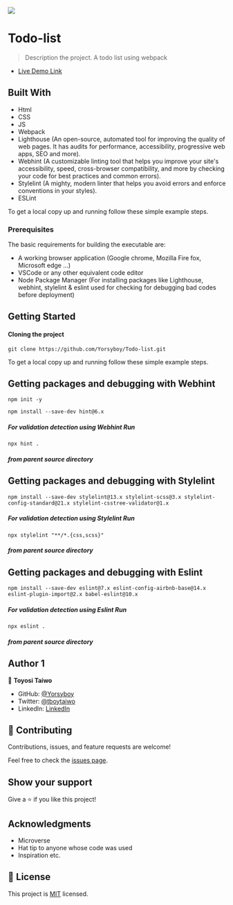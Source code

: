 ![](https://img.shields.io/badge/Microverse-blueviolet)

# Todo-list

> Description the project.
> A todo list using webpack

- [Live Demo Link](https://yorsyboy.github.io/TodoList-review/)

## Built With

- Html
- CSS
- JS
- Webpack
- Lighthouse (An open-source, automated tool for improving the quality of web pages. It has audits for performance, accessibility, progressive web apps, SEO and more).
- Webhint (A customizable linting tool that helps you improve your site's accessibility, speed, cross-browser compatibility, and more by checking your code for best practices and common errors).
- Stylelint (A mighty, modern linter that helps you avoid errors and enforce conventions in your styles).
- ESLint

To get a local copy up and running follow these simple example steps.

### Prerequisites
The basic requirements for building the executable are:
* A working browser application (Google chrome, Mozilla Fire fox, Microsoft edge ...)
* VSCode or any other equivalent code editor
* Node Package Manager (For installing packages like Lighthouse, webhint, stylelint & eslint used for checking for debugging bad codes before deployment)

## Getting Started

#### Cloning the project
```
git clone https://github.com/Yorsyboy/Todo-list.git
```

To get a local copy up and running follow these simple example steps.

## Getting packages and debugging with Webhint
```
npm init -y

npm install --save-dev hint@6.x
```
##### For validation detection using Webhint Run
```
npx hint .
```
##### from parent source directory

## Getting packages and debugging with Stylelint
```
npm install --save-dev stylelint@13.x stylelint-scss@3.x stylelint-config-standard@21.x stylelint-csstree-validator@1.x
```
##### For validation detection using Stylelint Run
```
npx stylelint "**/*.{css,scss}"
```
##### from parent source directory

## Getting packages and debugging with Eslint
```
npm install --save-dev eslint@7.x eslint-config-airbnb-base@14.x eslint-plugin-import@2.x babel-eslint@10.x
```
##### For validation detection using Eslint Run
```
npx eslint .
```
##### from parent source directory

## Author 1

👤 **Toyosi Taiwo**

- GitHub: [@Yorsyboy](https://github.com/Yorsyboy)
- Twitter: [@tboytaiwo](https://twitter.com/Tboytaiwo)
- LinkedIn: [LinkedIn](https://linkedin.com/in/taiwo-toyosi)

## 🤝 Contributing

Contributions, issues, and feature requests are welcome!

Feel free to check the [issues page](../../issues/).

## Show your support

Give a ⭐️ if you like this project!

## Acknowledgments

- Microverse
- Hat tip to anyone whose code was used
- Inspiration etc.

## 📝 License

This project is [MIT](./MIT.md) licensed.